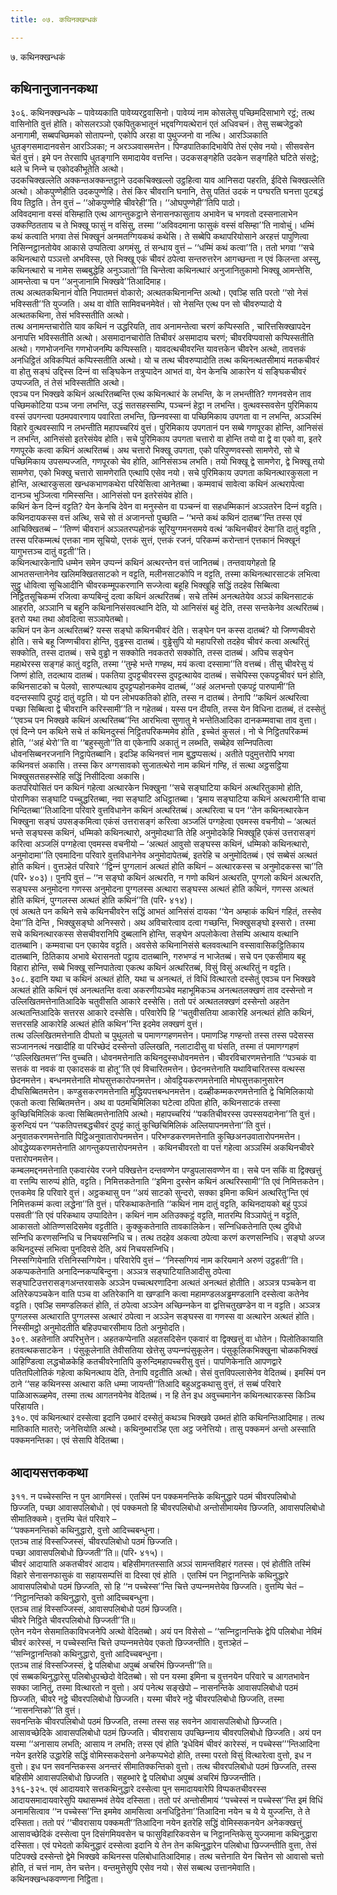 ```yaml
---
title: ०७. कथिनक्खन्धकं

---
```

७. कथिनक्खन्धकं  


## कथिनानुजाननकथा

३०६. कथिनक्खन्धके – पावेय्यकाति पावेय्यरट्ठवासिनो। पावेय्यं नाम कोसलेसु पच्छिमदिसाभागे रट्ठं; तत्थ वासिनोति वुत्तं होति। कोसलरञ्‍ञो एकपितुकभातूनं भद्दवग्गियत्थेरानं एतं अधिवचनं। तेसु सब्बजेट्ठको अनागामी, सब्बपच्छिमको सोतापन्‍नो, एकोपि अरहा वा पुथुज्‍जनो वा नत्थि। आरञ्‍ञिकाति धुतङ्गसमादानवसेन आरञ्‍ञिका; न अरञ्‍ञवासमत्तेन। पिण्डपातिकादिभावेपि तेसं एसेव नयो। सीसवसेन चेतं वुत्तं। इमे पन तेरसापि धुतङ्गानि समादायेव वत्तन्ति। उदकसङ्गहेति उदकेन सङ्गहिते घटिते संसट्ठे; थले च निन्‍ने च एकोदकीभूतेति अत्थो।  
उदकचिक्खल्‍लेति अक्‍कन्तअक्‍कन्तट्ठाने उदकचिक्खल्‍लो उट्ठहित्वा याव आनिसदा पहरति, ईदिसे चिक्खल्‍लेति अत्थो। ओकपुण्णेहीति उदकपुण्णेहि। तेसं किर चीवरानि घनानि, तेसु पतितं उदकं न पग्घरति घनत्ता पुटबद्धं विय तिट्ठति। तेन वुत्तं – ‘‘ओकपुण्णेहि चीवरेही’’ति। ‘‘ओघपुण्णेही’’तिपि पाठो।  
अविवदमाना वस्सं वसिम्हाति एत्थ आगन्तुकट्ठाने सेनासनफासुताय अभावेन च भगवतो दस्सनालाभेन उक्‍कण्ठितताय च ते भिक्खू फासुं न वसिंसु, तस्मा ‘‘अविवदमाना फासुकं वस्सं वसिम्हा’’ति नावोचुं। धम्मिं कथं कत्वाति भगवा तेसं भिक्खूनं अनमतग्गियकथं कथेसि। ते सब्बेपि कथापरियोसाने अरहत्तं पापुणित्वा निसिन्‍नट्ठानतोयेव आकासे उप्पतित्वा अगमंसु, तं सन्धाय वुत्तं – ‘‘धम्मिं कथं कत्वा’’ति। ततो भगवा ‘‘सचे कथिनत्थारो पञ्‍ञत्तो अभविस्स, एते भिक्खू एकं चीवरं ठपेत्वा सन्तरुत्तरेन आगच्छन्ता न एवं किलन्ता अस्सु, कथिनत्थारो च नामेस सब्बबुद्धेहि अनुञ्‍ञातो’’ति चिन्तेत्वा कथिनत्थारं अनुजानितुकामो भिक्खू आमन्तेसि, आमन्तेत्वा च पन ‘‘अनुजानामि भिक्खवे’’तिआदिमाह।  
तत्थ अत्थतकथिनानं वोति निपातमत्तं वोकारो; अत्थतकथिनानन्ति अत्थो। एवञ्हि सति परतो ‘‘सो नेसं भविस्सती’’ति युज्‍जति। अथ वा वोति सामिवचनमेवेतं। सो नेसन्ति एत्थ पन सो चीवरुप्पादो ये अत्थतकथिना, तेसं भविस्सतीति अत्थो।  
तत्थ अनामन्तचारोति याव कथिनं न उद्धरियति, ताव अनामन्तेत्वा चरणं कप्पिस्सति , चारित्तसिक्खापदेन अनापत्ति भविस्सतीति अत्थो। असमादानचारोति तिचीवरं असमादाय चरणं; चीवरविप्पवासो कप्पिस्सतीति अत्थो। गणभोजनन्ति गणभोजनम्पि कप्पिस्सति। यावदत्थचीवरन्ति यावत्तकेन चीवरेन अत्थो, तावत्तकं अनधिट्ठितं अविकप्पितं कप्पिस्सतीति अत्थो। यो च तत्थ चीवरुप्पादोति तत्थ कथिनत्थतसीमायं मतकचीवरं वा होतु सङ्घं उद्दिस्स दिन्‍नं वा सङ्घिकेन तत्रुप्पादेन आभतं वा, येन केनचि आकारेन यं सङ्घिकचीवरं उप्पज्‍जति, तं तेसं भविस्सतीति अत्थो।  
एवञ्‍च पन भिक्खवे कथिनं अत्थरितब्बन्ति एत्थ कथिनत्थारं के लभन्ति, के न लभन्तीति? गणनवसेन ताव पच्छिमकोटिया पञ्‍च जना लभन्ति, उद्धं सतसहस्सम्पि, पञ्‍चन्‍नं हेट्ठा न लभन्ति। वुत्थवस्सवसेन पुरिमिकाय वस्सं उपगन्त्वा पठमपवारणाय पवारिता लभन्ति, छिन्‍नवस्सा वा पच्छिमिकाय उपगता वा न लभन्ति, अञ्‍ञस्मिं विहारे वुत्थवस्सापि न लभन्तीति महापच्‍चरियं वुत्तं। पुरिमिकाय उपगतानं पन सब्बे गणपूरका होन्ति, आनिसंसं न लभन्ति, आनिसंसो इतरेसंयेव होति। सचे पुरिमिकाय उपगता चत्तारो वा होन्ति तयो वा द्वे वा एको वा, इतरे गणपूरके कत्वा कथिनं अत्थरितब्बं। अथ चत्तारो भिक्खू उपगता, एको परिपुण्णवस्सो सामणेरो, सो चे पच्छिमिकाय उपसम्पज्‍जति, गणपूरको चेव होति, आनिसंसञ्‍च लभति। तयो भिक्खू द्वे सामणेरा, द्वे भिक्खू तयो सामणेरा, एको भिक्खु चत्तारो सामणेराति एत्थापि एसेव नयो। सचे पुरिमिकाय उपगता कथिनत्थारकुसला न होन्ति, अत्थारकुसला खन्धकभाणकथेरा परियेसित्वा आनेतब्बा। कम्मवाचं सावेत्वा कथिनं अत्थरापेत्वा दानञ्‍च भुञ्‍जित्वा गमिस्सन्ति। आनिसंसो पन इतरेसंयेव होति।  
कथिनं केन दिन्‍नं वट्टति? येन केनचि देवेन वा मनुस्सेन वा पञ्‍चन्‍नं वा सहधम्मिकानं अञ्‍ञतरेन दिन्‍नं वट्टति। कथिनदायकस्स वत्तं अत्थि, सचे सो तं अजानन्तो पुच्छति – ‘‘भन्ते कथं कथिनं दातब्ब’’न्ति तस्स एवं आचिक्खितब्बं – ‘‘तिण्णं चीवरानं अञ्‍ञतरप्पहोनकं सूरियुग्गमनसमये वत्थं ‘कथिनचीवरं देमा’ति दातुं वट्टति , तस्स परिकम्मत्थं एत्तका नाम सूचियो, एत्तकं सुत्तं, एत्तकं रजनं, परिकम्मं करोन्तानं एत्तकानं भिक्खूनं यागुभत्तञ्‍च दातुं वट्टती’’ति।  
कथिनत्थारकेनापि धम्मेन समेन उप्पन्‍नं कथिनं अत्थरन्तेन वत्तं जानितब्बं। तन्तवायगेहतो हि आभतसन्तानेनेव खलिमक्खितसाटको न वट्टति, मलीनसाटकोपि न वट्टति, तस्मा कथिनत्थारसाटकं लभित्वा सुट्ठु धोवित्वा सूचिआदीनि चीवरकम्मूपकरणानि सज्‍जेत्वा बहूहि भिक्खूहि सद्धिं तदहेव सिब्बित्वा निट्ठितसूचिकम्मं रजित्वा कप्पबिन्दुं दत्वा कथिनं अत्थरितब्बं। सचे तस्मिं अनत्थतेयेव अञ्‍ञं कथिनसाटकं आहरति, अञ्‍ञानि च बहूनि कथिनानिसंसवत्थानि देति, यो आनिसंसं बहुं देति, तस्स सन्तकेनेव अत्थरितब्बं। इतरो यथा तथा ओवदित्वा सञ्‍ञापेतब्बो।  
कथिनं पन केन अत्थरितब्बं? यस्स सङ्घो कथिनचीवरं देति। सङ्घेन पन कस्स दातब्बं? यो जिण्णचीवरो होति। सचे बहू जिण्णचीवरा होन्ति, वुड्ढस्स दातब्बं। वुड्ढेसुपि यो महापरिसो तदहेव चीवरं कत्वा अत्थरितुं सक्‍कोति, तस्स दातब्बं। सचे वुड्ढो न सक्‍कोति नवकतरो सक्‍कोति, तस्स दातब्बं। अपिच सङ्घेन महाथेरस्स सङ्गहं कातुं वट्टति, तस्मा ‘‘तुम्हे भन्ते गण्हथ, मयं कत्वा दस्सामा’’ति वत्तब्बं। तीसु चीवरेसु यं जिण्णं होति, तदत्थाय दातब्बं। पकतिया दुपट्टचीवरस्स दुपट्टत्थायेव दातब्बं। सचेपिस्स एकपट्टचीवरं घनं होति, कथिनसाटको च पेलवो, सारुप्पत्थाय दुपट्टप्पहोनकमेव दातब्बं, ‘‘अहं अलभन्तो एकपट्टं पारुपामी’’ति वदन्तस्सापि दुपट्टं दातुं वट्टति। यो पन लोभपकतिको होति, तस्स न दातब्बं। तेनापि ‘‘कथिनं अत्थरित्वा पच्छा सिब्बित्वा द्वे चीवरानि करिस्सामी’’ति न गहेतब्बं। यस्स पन दीयति, तस्स येन विधिना दातब्बं, तं दस्सेतुं ‘‘एवञ्‍च पन भिक्खवे कथिनं अत्थरितब्ब’’न्ति आरभित्वा सुणातु मे भन्तेतिआदिका दानकम्मवाचा ताव वुत्ता।  
एवं दिन्‍ने पन कथिने सचे तं कथिनदुस्सं निट्ठितपरिकम्ममेव होति , इच्‍चेतं कुसलं। नो चे निट्ठितपरिकम्मं होति, ‘‘अहं थेरो’’ति वा ‘‘बहुस्सुतो’’ति वा एकेनापि अकातुं न लब्भति, सब्बेहेव सन्‍निपतित्वा धोवनसिब्बनरजनानि निट्ठापेतब्बानि। इदञ्हि कथिनवत्तं नाम बुद्धप्पसत्थं। अतीते पदुमुत्तरोपि भगवा कथिनवत्तं अकासि। तस्स किर अग्गसावको सुजातत्थेरो नाम कथिनं गण्हि, तं सत्था अट्ठसट्ठिया भिक्खुसतसहस्सेहि सद्धिं निसीदित्वा अकासि।  
कतपरियोसितं पन कथिनं गहेत्वा अत्थारकेन भिक्खुना ‘‘सचे सङ्घाटिया कथिनं अत्थरितुकामो होति, पोराणिका सङ्घाटि पच्‍चुद्धरितब्बा, नवा सङ्घाटि अधिट्ठातब्बा। ‘इमाय सङ्घाटिया कथिनं अत्थरामी’ति वाचा भिन्दितब्बा’’तिआदिना परिवारे वुत्तविधानेन कथिनं अत्थरितब्बं। अत्थरित्वा च पन ‘‘तेन कथिनत्थारकेन भिक्खुना सङ्घं उपसङ्कमित्वा एकंसं उत्तरासङ्गं करित्वा अञ्‍जलिं पग्गहेत्वा एवमस्स वचनीयो – ‘अत्थतं भन्ते सङ्घस्स कथिनं, धम्मिको कथिनत्थारो, अनुमोदथा’ति तेहि अनुमोदकेहि भिक्खूहि एकंसं उत्तरासङ्गं करित्वा अञ्‍जलिं पग्गहेत्वा एवमस्स वचनीयो – ‘अत्थतं आवुसो सङ्घस्स कथिनं, धम्मिको कथिनत्थारो, अनुमोदामा’’ति एवमादिना परिवारे वुत्तविधानेनेव अनुमोदापेतब्बं, इतरेहि च अनुमोदितब्बं। एवं सब्बेसं अत्थतं होति कथिनं। वुत्तञ्हेतं परिवारे ‘‘द्विन्‍नं पुग्गलानं अत्थतं होति कथिनं – अत्थारकस्स च अनुमोदकस्स चा’’ति (परि॰ ४०३)। पुनपि वुत्तं – ‘‘न सङ्घो कथिनं अत्थरति, न गणो कथिनं अत्थरति, पुग्गलो कथिनं अत्थरति, सङ्घस्स अनुमोदना गणस्स अनुमोदना पुग्गलस्स अत्थारा सङ्घस्स अत्थतं होति कथिनं, गणस्स अत्थतं होति कथिनं, पुग्गलस्स अत्थतं होति कथिनं’’ति (परि॰ ४१४)।  
एवं अत्थते पन कथिने सचे कथिनचीवरेन सद्धिं आभतं आनिसंसं दायका ‘‘येन अम्हाकं कथिनं गहितं, तस्सेव देमा’’ति देन्ति , भिक्खुसङ्घो अनिस्सरो। अथ अविचारेत्वाव दत्वा गच्छन्ति, भिक्खुसङ्घो इस्सरो। तस्मा सचे कथिनत्थारकस्स सेसचीवरानिपि दुब्बलानि होन्ति, सङ्घेन अपलोकेत्वा तेसम्पि अत्थाय वत्थानि दातब्बानि। कम्मवाचा पन एकायेव वट्टति। अवसेसे कथिनानिसंसे बलववत्थानि वस्सावासिकट्ठितिकाय दातब्बानि, ठितिकाय अभावे थेरासनतो पट्ठाय दातब्बानि, गरुभण्डं न भाजेतब्बं। सचे पन एकसीमाय बहू विहारा होन्ति, सब्बे भिक्खू सन्‍निपातेत्वा एकत्थ कथिनं अत्थरितब्बं, विसुं विसुं अत्थरितुं न वट्टति।  
३०८. इदानि यथा च कथिनं अत्थतं होति, यथा च अनत्थतं, तं विधिं वित्थारतो दस्सेतुं एवञ्‍च पन भिक्खवे अत्थतं होति कथिनं एवं अनत्थतन्ति वत्वा अकरणीयञ्‍चेव महाभूमिकञ्‍च अनत्थतलक्खणं ताव दस्सेन्तो न उल्‍लिखितमत्तेनातिआदिके चतुवीसति आकारे दस्सेसि। ततो परं अत्थतलक्खणं दस्सेन्तो अहतेन अत्थतन्तिआदिके सत्तरस आकारे दस्सेसि। परिवारेपि हि ‘‘चतुवीसतिया आकारेहि अनत्थतं होति कथिनं, सत्तरसहि आकारेहि अत्थतं होति कथिन’’न्ति इदमेव लक्खणं वुत्तं।  
तत्थ उल्‍लिखितमत्तेनाति दीघतो च पुथुलतो च पमाणग्गहणमत्तेन। पमाणञ्हि गण्हन्तो तस्स तस्स पदेसस्स सञ्‍जाननत्थं नखादीहि वा परिच्छेदं दस्सेन्तो उल्‍लिखति, नलाटादीसु वा घंसति, तस्मा तं पमाणग्गहणं ‘‘उल्‍लिखितमत्त’’न्ति वुच्‍चति। धोवनमत्तेनाति कथिनदुस्सधोवनमत्तेन। चीवरविचारणमत्तेनाति ‘‘पञ्‍चकं वा सत्तकं वा नवकं वा एकादसकं वा होतू’’ति एवं विचारितमत्तेन। छेदनमत्तेनाति यथाविचारितस्स वत्थस्स छेदनमत्तेन। बन्धनमत्तेनाति मोघसुत्तकारोपनमत्तेन। ओवट्टियकरणमत्तेनाति मोघसुत्तकानुसारेन दीघसिब्बितमत्तेन। कण्डुसकरणमत्तेनाति मुद्धियपत्तबन्धनमत्तेन। दळ्हीकम्मकरणमत्तेनाति द्वे चिमिलिकायो एकतो कत्वा सिब्बितमत्तेन। अथ वा पठमचिमिलिका घटेत्वा ठपिता होति, कथिनसाटकं तस्सा कुच्छिचिमिलिकं कत्वा सिब्बितमत्तेनातिपि अत्थो। महापच्‍चरियं ‘‘पकतिचीवरस्स उपस्सयदानेना’’ति वुत्तं। कुरुन्दियं पन ‘‘पकतिपत्तबद्धचीवरं दुपट्टं कातुं कुच्छिचिमिलिकं अल्‍लियापनमत्तेना’’ति वुत्तं। अनुवातकरणमत्तेनाति पिट्ठिअनुवातारोपनमत्तेन। परिभण्डकरणमत्तेनाति कुच्छिअनउवातारोपनमत्तेन। ओवद्धेय्यकरणमत्तेनाति आगन्तुकपत्तारोपनमत्तेन । कथिनचीवरतो वा पत्तं गहेत्वा अञ्‍ञस्मिं अकथिनचीवरे पत्तारोपनमत्तेन।  
कम्बलमद्दनमत्तेनाति एकवारंयेव रजने पक्खित्तेन दन्तवण्णेन पण्डुपलासवण्णेन वा। सचे पन सकिं वा द्विक्खत्तुं वा रत्तम्पि सारुप्पं होति, वट्टति। निमित्तकतेनाति ‘‘इमिना दुस्सेन कथिनं अत्थरिस्सामी’’ति एवं निमित्तकतेन। एत्तकमेव हि परिवारे वुत्तं। अट्ठकथासु पन ‘‘अयं साटको सुन्दरो, सक्‍का इमिना कथिनं अत्थरितु’न्ति एवं निमित्तकम्मं कत्वा लद्धेना’’ति वुत्तं। परिकथाकतेनाति ‘‘कथिनं नाम दातुं वट्टति, कथिनदायको बहुं पुञ्‍ञं पसवती’’ति एवं परिकथाय उप्पादितेन। कथिनं नाम अतिउक्‍कट्ठं वट्टति, मातरम्पि विञ्‍ञापेतुं न वट्टति, आकासतो ओतिण्णसदिसमेव वट्टतीति। कुक्‍कुकतेनाति तावकालिकेन। सन्‍निधिकतेनाति एत्थ दुविधो सन्‍निधि करणसन्‍निधि च निचयसन्‍निधि च। तत्थ तदहेव अकत्वा ठपेत्वा करणं करणसन्‍निधि। सङ्घो अज्‍ज कथिनदुस्सं लभित्वा पुनदिवसे देति, अयं निचयसन्‍निधि।  
निस्सग्गियेनाति रत्तिनिस्सग्गियेन। परिवारेपि वुत्तं – ‘‘निस्सग्गियं नाम करियमाने अरुणं उट्ठहती’’ति। अकप्पकतेनाति अनादिन्‍नकप्पबिन्दुना। अञ्‍ञत्र सङ्घाटियातिआदीसु ठपेत्वा सङ्घाटिउत्तरासङ्गअन्तरवासके अञ्‍ञेन पच्‍चत्थरणादिना अत्थतं अनत्थतं होतीति। अञ्‍ञत्र पञ्‍चकेन वा अतिरेकपञ्‍चकेन वाति पञ्‍च वा अतिरेकानि वा खण्डानि कत्वा महामण्डलअड्ढमण्डलानि दस्सेत्वा कतेनेव वट्टति। एवञ्हि समण्डलिकतं होति, तं ठपेत्वा अञ्‍ञेन अच्छिन्‍नकेन वा द्वत्तिचतुखण्डेन वा न वट्टति। अञ्‍ञत्र पुग्गलस्स अत्थाराति पुग्गलस्स अत्थारं ठपेत्वा न अञ्‍ञेन सङ्घस्स वा गणस्स वा अत्थारेन अत्थतं होति। निस्सीमट्ठो अनुमोदतीति बहिउपचारसीमाय ठितो अनुमोदति।  
३०९. अहतेनाति अपरिभुत्तेन। अहतकप्पेनाति अहतसदिसेन एकवारं वा द्विक्खत्तुं वा धोतेन। पिलोतिकायाति हतवत्थकसाटकेन । पंसुकूलेनाति तेवीसतिया खेत्तेसु उप्पन्‍नपंसुकूलेन। पंसुकूलिकभिक्खुना चोळकभिक्खं आहिण्डित्वा लद्धचोळकेहि कतचीवरेनातिपि कुरुन्दिमहापच्‍चरीसु वुत्तं। पापणिकेनाति आपणद्वारे पतितपिलोतिकं गहेत्वा कथिनत्थाय देति, तेनापि वट्टतीति अत्थो। सेसं वुत्तविपल्‍लासेनेव वेदितब्बं। इमस्मिं पन ठाने ‘‘सह कथिनस्स अत्थारा कति धम्मा जायन्ती’’तिआदि बहुअट्ठकथासु वुत्तं, तं सब्बं परिवारे पाळिआरूळ्हमेव, तस्मा तत्थ आगतनयेनेव वेदितब्बं। न हि तेन इध अवुच्‍चमानेन कथिनत्थारकस्स किञ्‍चि परिहायति।  
३१०. एवं कथिनत्थारं दस्सेत्वा इदानि उब्भारं दस्सेतुं कथञ्‍च भिक्खवे उब्भतं होति कथिनन्तिआदिमाह। तत्थ मातिकाति मातरो; जनेत्तियोति अत्थो। कथिनुब्भारञ्हि एता अट्ठ जनेत्तियो। तासु पक्‍कमनं अन्तो अस्साति पक्‍कमनन्तिका। एवं सेसापि वेदितब्बा।  


## आदायसत्तककथा

३११. न पच्‍चेस्सन्ति न पुन आगमिस्सं। एतस्मिं पन पक्‍कमनन्तिके कथिनुद्धारे पठमं चीवरपलिबोधो छिज्‍जति, पच्छा आवासपलिबोधो। एवं पक्‍कमतो हि चीवरपलिबोधो अन्तोसीमायमेव छिज्‍जति, आवासपलिबोधो सीमातिक्‍कमे। वुत्तम्पि चेतं परिवारे –  
‘‘पक्‍कमनन्तिको कथिनुद्धारो, वुत्तो आदिच्‍चबन्धुना।  
एतञ्‍च ताहं विस्सज्‍जिस्सं, चीवरपलिबोधो पठमं छिज्‍जति।  
पच्छा आवासपलिबोधो छिज्‍जती’’ति॥ (परि॰ ४१५)।  
चीवरं आदायाति अकतचीवरं आदाय। बहिसीमगतस्साति अञ्‍ञं सामन्तविहारं गतस्स। एवं होतीति तस्मिं विहारे सेनासनफासुकं वा सहायसम्पत्तिं वा दिस्वा एवं होति । एतस्मिं पन निट्ठानन्तिके कथिनुद्धारे आवासपलिबोधो पठमं छिज्‍जति, सो हि ‘‘न पच्‍चेस्स’’न्ति चित्ते उप्पन्‍नमत्तेयेव छिज्‍जति। वुत्तम्पि चेतं –  
‘‘निट्ठानन्तिको कथिनुद्धारो, वुत्तो आदिच्‍चबन्धुना।  
एतञ्‍च ताहं विस्सज्‍जिस्सं, आवासपलिबोधो पठमं छिज्‍जति।  
चीवरे निट्ठिते चीवरपलिबोधो छिज्‍जती’’ति॥  
एतेन नयेन सेसमातिकाविभजनेपि अत्थो वेदितब्बो। अयं पन विसेसो – ‘‘सन्‍निट्ठानन्तिके द्वेपि पलिबोधा नेविमं चीवरं कारेस्सं, न पच्‍चेस्सन्ति चित्ते उप्पन्‍नमत्तेयेव एकतो छिज्‍जन्तीति। वुत्तञ्हेतं –  
‘‘सन्‍निट्ठानन्तिको कथिनुद्धारो, वुत्तो आदिच्‍चबन्धुना।  
एतञ्‍च ताहं विस्सज्‍जिस्सं, द्वे पलिबोधा अपुब्बं अचरिमं छिज्‍जन्ती’’ति॥  
एवं सब्बकथिनुद्धारेसु पलिबोधुपच्छेदो वेदितब्बो। सो पन यस्मा इमिना च वुत्तनयेन परिवारे च आगतभावेन सक्‍का जानितुं, तस्मा वित्थारतो न वुत्तो। अयं पनेत्थ सङ्खेपो – नासनन्तिके आवासपलिबोधो पठमं छिज्‍जति, चीवरे नट्ठे चीवरपलिबोधो छिज्‍जति। यस्मा चीवरे नट्ठे चीवरपलिबोधो छिज्‍जति, तस्मा ‘‘नासनन्तिको’’ति वुत्तं।  
सवनन्तिके चीवरपलिबोधो पठमं छिज्‍जति, तस्मा तस्स सह सवनेन आवासपलिबोधो छिज्‍जति।  
आसावच्छेदिके आवासपलिबोधो पठमं छिज्‍जति। चीवरासाय उपच्छिन्‍नाय चीवरपलिबोधो छिज्‍जति। अयं पन यस्मा ‘‘अनासाय लभति; आसाय न लभति; तस्स एवं होति ‘इधेविमं चीवरं कारेस्सं, न पच्‍चेस्स’’’न्तिआदिना नयेन इतरेहि उद्धारेहि सद्धिं वोमिस्सकदेसनो अनेकप्पभेदो होति, तस्मा परतो विसुं वित्थारेत्वा वुत्तो, इध न वुत्तो। इध पन सवनन्तिकस्स अनन्तरं सीमातिक्‍कन्तिको वुत्तो। तत्थ चीवरपलिबोधो पठमं छिज्‍जति, तस्स बहिसीमे आवासपलिबोधो छिज्‍जति। सहुब्भारे द्वे पलिबोधा अपुब्बं अचरिमं छिज्‍जन्तीति।  
३१६-३२५. एवं आदायवारे सत्तकथिनुद्धारे दस्सेत्वा पुन समादायवारेपि विप्पकतचीवरस्स आदायसमादायवारेसुपि यथासम्भवं तेयेव दस्सिता। ततो परं अन्तोसीमायं ‘‘पच्‍चेस्सं न पच्‍चेस्स’’न्ति इमं विधिं अनामसित्वाव ‘‘न पच्‍चेस्स’’न्ति इममेव आमसित्वा अनधिट्ठितेना’’तिआदिना नयेन च ये ये युज्‍जन्ति, ते ते दस्सिता। ततो परं ‘‘चीवरासाय पक्‍कमती’’तिआदिना नयेन इतरेहि सद्धिं वोमिस्सकनयेन अनेकक्खत्तुं आसावच्छेदिकं दस्सेत्वा पुन दिसंगमियवसेन च फासुविहारिकवसेन च निट्ठानन्तिकेसु युज्‍जमाना कथिनुद्धारा दस्सिता। एवं पभेदतो कथिनुद्धारं दस्सेत्वा इदानि ये तेन तेन कथिनुद्धारेन पलिबोधा छिज्‍जन्तीति वुत्ता, तेसं पटिपक्खे दस्सेन्तो द्वेमे भिक्खवे कथिनस्स पलिबोधातिआदिमाह। तत्थ चत्तेनाति येन चित्तेन सो आवासो चत्तो होति, तं चत्तं नाम, तेन चत्तेन। वन्तमुत्तेसुपि एसेव नयो। सेसं सब्बत्थ उत्तानमेवाति।  
कथिनक्खन्धकवण्णना निट्ठिता।  